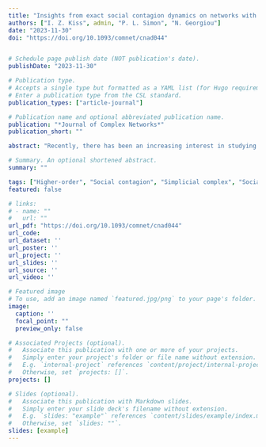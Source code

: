 ```yaml
---
title: "Insights from exact social contagion dynamics on networks with higher-order structures"
authors: ["I. Z. Kiss", admin, "P. L. Simon", "N. Georgiou"]
date: "2023-11-30"
doi: "https://doi.org/10.1093/comnet/cnad044"


# Schedule page publish date (NOT publication's date).
publishDate: "2023-11-30"

# Publication type.
# Accepts a single type but formatted as a YAML list (for Hugo requirements).
# Enter a publication type from the CSL standard.
publication_types: ["article-journal"]

# Publication name and optional abbreviated publication name.
publication: "*Journal of Complex Networks*"
publication_short: ""

abstract: "Recently, there has been an increasing interest in studying dynamical processes on networks exhibiting higher-order structures, such as simplicial complexes, where the dynamics acts above and beyond dyadic interactions. Using simulations or heuristically derived epidemic spreading models, it was shown that new phenomena can emerge, such as bi-stability/multistability. Here, we show that such new emerging phenomena do not require complex contact patterns, such as community structures, but naturally result from the higher-order contagion mechanisms. We show this by deriving an exact higher-order Susceptible-Infected-Susceptible model and its limiting mean-field equivalent for fully connected simplicial complexes. Going beyond previous results, we also give the global bifurcation picture for networks with 3- and 4-body interactions, with the latter allowing for two non-trivial stable endemic steady states. Differently from previous approaches, we are able to study systems featuring interactions of arbitrary order. In addition, we characterize the contributions from higher-order infections to the endemic equilibrium as perturbations of the pairwise baseline, finding that these diminish as the pairwise rate of infection increases. Our approach represents a first step towards a principled understanding of higher-order contagion processes beyond triads and opens up further directions for analytical investigations."

# Summary. An optional shortened abstract.
summary: ""

tags: ["Higher-order", "Social contagion", "Simplicial complex", "Social dynamics"]
featured: false

# links:
# - name: ""
#   url: ""
url_pdf: "https://doi.org/10.1093/comnet/cnad044"
url_code: 
url_dataset: ''
url_poster: ''
url_project: ''
url_slides: ''
url_source: ''
url_video: ''

# Featured image
# To use, add an image named `featured.jpg/png` to your page's folder. 
image:
  caption: ''
  focal_point: ""
  preview_only: false

# Associated Projects (optional).
#   Associate this publication with one or more of your projects.
#   Simply enter your project's folder or file name without extension.
#   E.g. `internal-project` references `content/project/internal-project/index.md`.
#   Otherwise, set `projects: []`.
projects: []

# Slides (optional).
#   Associate this publication with Markdown slides.
#   Simply enter your slide deck's filename without extension.
#   E.g. `slides: "example"` references `content/slides/example/index.md`.
#   Otherwise, set `slides: ""`.
slides: [example]
---
```

